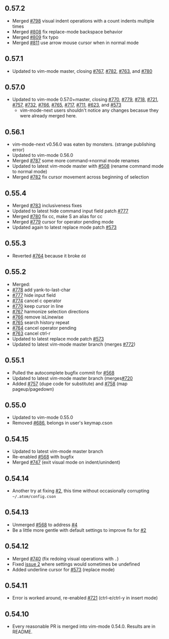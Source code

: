 ## 0.57.2

* Merged [#798](https://github.com/atom/vim-mode/pull/798) visual indent operations with a count indents multiple times
* Merged [#808](https://github.com/atom/vim-mode/pull/808) fix replace-mode backspace behavior
* Merged [#809](https://github.com/atom/vim-mode/pull/809) fix typo
* Merged [#811](https://github.com/atom/vim-mode/pull/811) use arrow mouse cursor when in normal mode

## 0.57.1

* Updated to vim-mode master, closing
  [#767](https://github.com/atom/vim-mode/pull/767),
  [#782](https://github.com/atom/vim-mode/pull/782),
  [#763](https://github.com/atom/vim-mode/pull/763), and
  [#780](https://github.com/atom/vim-mode/pull/780)

## 0.57.0

* Updated to vim-mode 0.57.0+master, closing
  [#770](https://github.com/atom/vim-mode/pull/770),
  [#779](https://github.com/atom/vim-mode/pull/779),
  [#718](https://github.com/atom/vim-mode/pull/718),
  [#721](https://github.com/atom/vim-mode/pull/721),
  [#757](https://github.com/atom/vim-mode/pull/757),
  [#732](https://github.com/atom/vim-mode/pull/732),
  [#766](https://github.com/atom/vim-mode/pull/766),
  [#765](https://github.com/atom/vim-mode/pull/765),
  [#717](https://github.com/atom/vim-mode/pull/717),
  [#711](https://github.com/atom/vim-mode/pull/711),
  [#623](https://github.com/atom/vim-mode/pull/623), and
  [#573](https://github.com/atom/vim-mode/pull/573)
  * vim-mode-next users shouldn't notice any changes becasue they were already merged here.

## 0.56.1

* vim-mode-next v0.56.0 was eaten by monsters. (strange publishing error)
* Updated to vim-mode 0.56.0
* Merged [#787](https://github.com/atom/vim-mode/pull/787) some more command->normal mode renames
* Updated to latest vim-mode master with [#508](https://github.com/atom/vim-mode/pull/508) (rename command mode to normal mode)
* Merged [#782](https://github.com/atom/vim-mode/pull/782) fix cursor movement across beginning of selection

## 0.55.4

* Merged [#783](https://github.com/atom/vim-mode/pull/783) inclusiveness fixes
* Updated to latest hide command input field patch [#777](https://github.com/atom/vim-mode/pull/777)
* Merged [#780](https://github.com/atom/vim-mode/pull/780) fix cc, make S an alias for cc
* Merged [#779](https://github.com/atom/vim-mode/pull/779) cursor for operator pending mode
* Updated again to latest replace mode patch [#573](https://github.com/atom/vim-mode/pull/573)

## 0.55.3

* Reverted [#764](https://github.com/atom/vim-mode/pull/764) because it broke `dd`

## 0.55.2

* Merged:
 * [#778](https://github.com/atom/vim-mode/pull/778) add yank-to-last-char
 * [#777](https://github.com/atom/vim-mode/pull/777) hide input field
 * [#774](https://github.com/atom/vim-mode/pull/774) cancel c operator
 * [#770](https://github.com/atom/vim-mode/pull/770) keep cursor in line
 * [#767](https://github.com/atom/vim-mode/pull/767) harmonize selection directions
 * [#766](https://github.com/atom/vim-mode/pull/766) remove isLinewise
 * [#765](https://github.com/atom/vim-mode/pull/765) search history repeat
 * [#764](https://github.com/atom/vim-mode/pull/764) cancel operator pending
 * [#763](https://github.com/atom/vim-mode/pull/763) cancel ctrl-r
* Updated to latest replace mode patch [#573](https://github.com/atom/vim-mode/pull/573)
* Updated to latest vim-mode master branch (merges [#772](https://github.com/atom/vim-mode/pull/772))

## 0.55.1

* Pulled the autocomplete bugfix commit for [#568](https://github.com/atom/vim-mode/pull/568)
* Updated to latest vim-mode master branch (merges[#720](https://github.com/atom/vim-mode/pull/720)
* Added [#757](https://github.com/atom/vim-mode/pull/757) (dupe code for substitute)
  and [#758](https://github.com/atom/vim-mode/pull/758) (map pageup/pagedown)

## 0.55.0

* Updated to vim-mode 0.55.0
* Removed [#686](https://github.com/atom/vim-mode/pull/686), belongs in user's keymap.cson

## 0.54.15

* Updated to latest vim-mode master branch
* Re-enabled [#568](https://github.com/atom/vim-mode/pull/568) with bugfix
* Merged [#747](https://github.com/atom/vim-mode/pull/747) (exit visual mode on indent/unindent)

## 0.54.14

* Another try at fixing [#2](https://github.com/bronson/vim-mode-next/issues/2), this time without occasionally corrupting `~/.atom/config.cson`

## 0.54.13

* Unmerged [#568](https://github.com/atom/vim-mode/pull/568) to address [#4](https://github.com/bronson/vim-mode-next/issues/4)
* Be a little more gentle with default settings to improve fix for [#2](https://github.com/bronson/vim-mode-next/issues/2)

## 0.54.12

* Merged [#740](https://github.com/atom/vim-mode/pull/740) (fix redoing visual operations with `.`)
* Fixed [issue 2](https://github.com/bronson/vim-mode-next/issues/2) where settings would sometimes be undefined
* Added underline cursor for [#573](https://github.com/atom/vim-mode/pull/573) (replace mode)

## 0.54.11

* Error is worked around, re-enabled [#721](https://github.com/atom/vim-mode/pull/721) (ctrl-e/ctrl-y in insert mode)

## 0.54.10

* Every reasonable PR is merged into vim-mode 0.54.0.  Results are in README.

